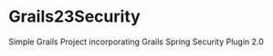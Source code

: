Grails23Security
================

Simple Grails Project incorporating Grails Spring Security Plugin 2.0
